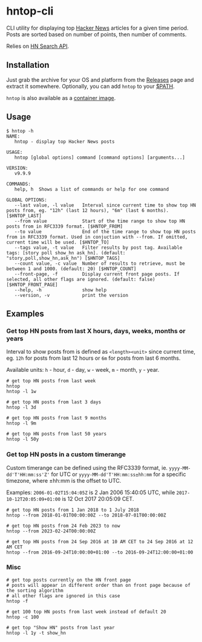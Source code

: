 # hntop-cli 
CLI utility for displaying top [Hacker News](https://news.ycombinator.com/) articles for a given time period. Posts are sorted based on number of points, then number of comments.

Relies on [HN Search API](https://hn.algolia.com/api).

## Installation

Just grab the archive for your OS and platform from the [Releases](https://github.com/nilic/hntop-cli/releases) page and extract it somewhere. Optionally, you can add `hntop` to your [$PATH](https://gist.github.com/nex3/c395b2f8fd4b02068be37c961301caa7).

`hntop` is also available as a [container image](https://github.com/nilic/hntop-cli/pkgs/container/hntop-cli).

## Usage

```
$ hntop -h
NAME:
   hntop - display top Hacker News posts

USAGE:
   hntop [global options] command [command options] [arguments...]

VERSION:
   v9.9.9

COMMANDS:
   help, h  Shows a list of commands or help for one command

GLOBAL OPTIONS:
   --last value, -l value   Interval since current time to show top HN posts from, eg. "12h" (last 12 hours), "6m" (last 6 months). [$HNTOP_LAST]
   --from value             Start of the time range to show top HN posts from in RFC3339 format. [$HNTOP_FROM]
   --to value               End of the time range to show top HN posts from in RFC3339 format. Used in conjuction with --from. If omitted, current time will be used. [$HNTOP_TO]
   --tags value, -t value   Filter results by post tag. Available tags: [story poll show_hn ask_hn]. (default: "story,poll,show_hn,ask_hn") [$HNTOP_TAGS]
   --count value, -c value  Number of results to retrieve, must be between 1 and 1000. (default: 20) [$HNTOP_COUNT]
   --front-page, -f         Display current front page posts. If selected, all other flags are ignored. (default: false) [$HNTOP_FRONT_PAGE]
   --help, -h               show help
   --version, -v            print the version
```

## Examples

### Get top HN posts from last X hours, days, weeks, months or years

Interval to show posts from is defined as `<length><unit>` since current time, eg. `12h` for posts from last 12 hours or `6m` for posts from last 6 months.

Available units: `h` - hour, `d` - day, `w` - week, `m` - month, `y` - year.

```
# get top HN posts from last week
hntop
hntop -l 1w

# get top HN posts from last 3 days
hntop -l 3d

# get top HN posts from last 9 months
hntop -l 9m

# get top HN posts from last 50 years
hntop -l 50y
```

### Get top HN posts in a custom timerange

Custom timerange can be defined using the RFC3339 format, ie. `yyyy-MM-dd'T'HH:mm:ss'Z'` for UTC or `yyyy-MM-dd'T'HH:mm:ss±hh:mm` for a specific timezone, where ±hh:mm is the offset to UTC.

Examples: `2006-01-02T15:04:05Z` is 2 Jan 2006 15:40:05 UTC, while `2017-10-12T20:05:09+01:00` is 12 Oct 2017 20:05:09 CET.

```
# get top HN posts from 1 Jan 2018 to 1 July 2018
hntop --from 2018-01-01T00:00:00Z --to 2018-07-01T00:00:00Z

# get top HN posts from 24 Feb 2023 to now
hntop --from 2023-02-24T00:00:00Z

# get top HN posts from 24 Sep 2016 at 10 AM CET to 24 Sep 2016 at 12 AM CET
hntop --from 2016-09-24T10:00:00+01:00 --to 2016-09-24T12:00:00+01:00
```

### Misc

```
# get top posts currently on the HN front page
# posts will appear in different order than on front page because of the sorting algorithm
# all other flags are ignored in this case
hntop -f

# get 100 top HN posts from last week instead of default 20
hntop -c 100

# get top "Show HN" posts from last year
hntop -l 1y -t show_hn
```